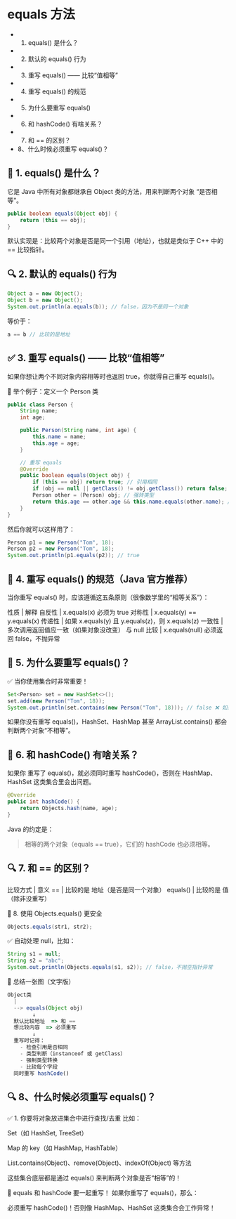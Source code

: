 # equals 方法

+ 1. equals() 是什么？
+ 2. 默认的 equals() 行为
+ 3. 重写 equals() —— 比较“值相等”
+ 4. 重写 equals() 的规范
+ 5. 为什么要重写 equals()
+ 6. 和 hashCode() 有啥关系？
+ 7. 和 == 的区别？
+ 8、什么时候必须重写 equals()？

## 🌟 1. equals() 是什么？

它是 Java 中所有对象都继承自 Object 类的方法，用来判断两个对象 “是否相等”。

```java
public boolean equals(Object obj) {
    return (this == obj);
}
```

默认实现是：比较两个对象是否是同一个引用（地址），也就是类似于 C++ 中的 == 比较指针。

## 🔍 2. 默认的 equals() 行为

```java
Object a = new Object();
Object b = new Object();
System.out.println(a.equals(b)); // false，因为不是同一个对象
```

等价于：

```java
a == b // 比较的是地址
```

## ✅ 3. 重写 equals() —— 比较“值相等”

如果你想让两个不同对象内容相等时也返回 true，你就得自己重写 equals()。

🌰 举个例子：定义一个 Person 类

```java
public class Person {
    String name;
    int age;

    public Person(String name, int age) {
        this.name = name;
        this.age = age;
    }

    // 重写 equals
    @Override
    public boolean equals(Object obj) {
        if (this == obj) return true; // 引用相同
        if (obj == null || getClass() != obj.getClass()) return false; // 类型不一样
        Person other = (Person) obj; // 强转类型
        return this.age == other.age && this.name.equals(other.name); // 比较内容
    }
}

```

然后你就可以这样用了：

```java
Person p1 = new Person("Tom", 18);
Person p2 = new Person("Tom", 18);
System.out.println(p1.equals(p2)); // true
```

## 🔁 4. 重写 equals() 的规范（Java 官方推荐）
当你重写 equals() 时，应该遵循这五条原则（很像数学里的“相等关系”）：

性质 | 解释
自反性 | x.equals(x) 必须为 true
对称性 | x.equals(y) == y.equals(x)
传递性 | 如果 x.equals(y) 且 y.equals(z)，则 x.equals(z)
一致性 | 多次调用返回值应一致（如果对象没改变）
与 null 比较 | x.equals(null) 必须返回 false，不抛异常

## 🧠 5. 为什么要重写 equals()？
✅ 当你使用集合时非常重要！

```java
Set<Person> set = new HashSet<>();
set.add(new Person("Tom", 18));
System.out.println(set.contains(new Person("Tom", 18))); // false ❌ 如果没重写 equals
```

如果你没有重写 equals()，HashSet、HashMap 甚至 ArrayList.contains() 都会判断两个对象“不相等”。

## 🔐 6. 和 hashCode() 有啥关系？
如果你 重写了 equals()，就必须同时重写 hashCode()，否则在 HashMap、HashSet 这类集合里会出问题。

```java
@Override
public int hashCode() {
    return Objects.hash(name, age);
}
```

Java 的约定是：

> 相等的两个对象（equals == true），它们的 hashCode 也必须相等。


## 🔍 7. 和 == 的区别？

比较方式 | 意义
== | 比较的是 地址（是否是同一个对象）
equals() | 比较的是 值（除非没重写）

🔧 8. 使用 Objects.equals() 更安全


```java
Objects.equals(str1, str2);
```
✅ 自动处理 null，比如：

```java
String s1 = null;
String s2 = "abc";
System.out.println(Objects.equals(s1, s2)); // false，不抛空指针异常
```

📌 总结一张图（文字版）

```js
Object类
  |
  --> equals(Object obj)
        ↓
  默认比较地址  => 和 ==
  想比较内容  => 必须重写
        ↓
  重写时记得：
    - 检查引用是否相同
    - 类型判断（instanceof 或 getClass）
    - 强制类型转换
    - 比较每个字段
  同时重写 hashCode()

```

## 🔍 8、什么时候必须重写 equals()？

✅ 1. 你要将对象放进集合中进行查找/去重
比如：

Set（如 HashSet, TreeSet）

Map 的 key（如 HashMap, HashTable）

List.contains(Object)、remove(Object)、indexOf(Object) 等方法

这些集合底层都是通过 equals() 来判断两个对象是否“相等”的！

🔁 equals 和 hashCode 要一起重写！
如果你重写了 equals()，那么：

必须重写 hashCode()！否则像 HashMap、HashSet 这类集合会工作异常！




